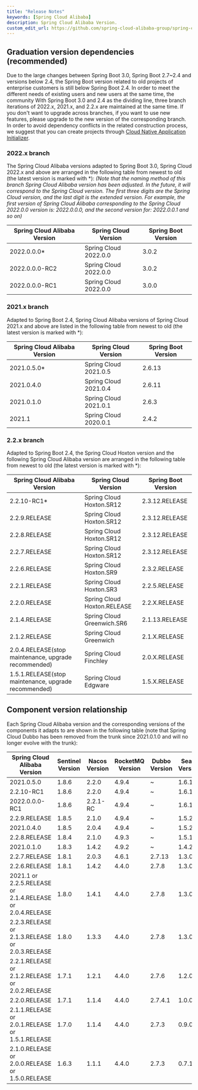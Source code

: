 ```yaml
---
title: "Release Notes"
keywords: [Spring Cloud Alibaba]
description: Spring Cloud Alibaba Version.
custom_edit_url: https://github.com/spring-cloud-alibaba-group/spring-cloud-alibaba-group.github.io/blob/main/i18n/zh-cn/docusaurus-plugin-content-docs/current/overview/terminology.md
---
```


## Graduation version dependencies (recommended)
Due to the large changes between Spring Boot 3.0, Spring Boot 2.7~2.4 and versions below 2.4, the Spring Boot version related to old projects of enterprise customers is still below Spring Boot 2.4. In order to meet the different needs of existing users and new users at the same time, the community With Spring Boot 3.0 and 2.4 as the dividing line, three branch iterations of 2022.x, 2021.x, and 2.2.x are maintained at the same time. If you don't want to upgrade across branches, if you want to use new features, please upgrade to the new version of the corresponding branch.
In order to avoid dependency conflicts in the related construction process, we suggest that you can create projects through [Cloud Native Application Initializer](https://start.aliyun.com).

### 2022.x branch
The Spring Cloud Alibaba versions adapted to Spring Boot 3.0, Spring Cloud 2022.x and above are arranged in the following table from newest to old (the latest version is marked with *): _(Note that the naming method of this branch Spring Cloud Alibaba version has been adjusted. In the future, it will correspond to the Spring Cloud version. The first three digits are the Spring Cloud version, and the last digit is the extended version. For example, the first version of Spring Cloud Alibaba corresponding to the Spring Cloud 2022.0.0 version is: 2022.0.0.0, and the second version for: 2022.0.0.1 and so on)_

| Spring Cloud Alibaba Version | Spring Cloud Version  | Spring Boot Version |
|------------------------------|-----------------------|---------------------|
| 2022.0.0.0*                  | Spring Cloud 2022.0.0 | 3.0.2               |
| 2022.0.0.0-RC2               | Spring Cloud 2022.0.0 | 3.0.2               |
| 2022.0.0.0-RC1               | Spring Cloud 2022.0.0 | 3.0.0               |


### 2021.x branch
Adapted to Spring Boot 2.4, Spring Cloud Alibaba versions of Spring Cloud 2021.x and above are listed in the following table from newest to old (the latest version is marked with *):

| Spring Cloud Alibaba Version | Spring Cloud Version  | Spring Boot Version |
|------------------------------|-----------------------|---------------------|
| 2021.0.5.0*                  | Spring Cloud 2021.0.5 | 2.6.13              |
| 2021.0.4.0                   | Spring Cloud 2021.0.4 | 2.6.11              |
| 2021.0.1.0                   | Spring Cloud 2021.0.1 | 2.6.3               |
| 2021.1                       | Spring Cloud 2020.0.1 | 2.4.2               |


### 2.2.x branch
Adapted to Spring Boot 2.4, the Spring Cloud Hoxton version and the following Spring Cloud Alibaba version are arranged in the following table from newest to old (the latest version is marked with *):

| Spring Cloud Alibaba Version                         | Spring Cloud Version        | Spring Boot Version |
|------------------------------------------------------|-----------------------------|---------------------|
| 2.2.10-RC1*                                          | Spring Cloud Hoxton.SR12    | 2.3.12.RELEASE      |
| 2.2.9.RELEASE                                        | Spring Cloud Hoxton.SR12    | 2.3.12.RELEASE      |
| 2.2.8.RELEASE                                        | Spring Cloud Hoxton.SR12    | 2.3.12.RELEASE      |
| 2.2.7.RELEASE                                        | Spring Cloud Hoxton.SR12    | 2.3.12.RELEASE      |
| 2.2.6.RELEASE                                        | Spring Cloud Hoxton.SR9     | 2.3.2.RELEASE       |
| 2.2.1.RELEASE                                        | Spring Cloud Hoxton.SR3     | 2.2.5.RELEASE       |
| 2.2.0.RELEASE                                        | Spring Cloud Hoxton.RELEASE | 2.2.X.RELEASE       |
| 2.1.4.RELEASE                                        | Spring Cloud Greenwich.SR6  | 2.1.13.RELEASE      |
| 2.1.2.RELEASE                                        | Spring Cloud Greenwich      | 2.1.X.RELEASE       |
| 2.0.4.RELEASE(stop maintenance, upgrade recommended) | Spring Cloud Finchley       | 2.0.X.RELEASE       |
| 1.5.1.RELEASE(stop maintenance, upgrade recommended) | Spring Cloud Edgware        | 1.5.X.RELEASE       |


## Component version relationship
Each Spring Cloud Alibaba version and the corresponding versions of the components it adapts to are shown in the following table (note that Spring Cloud Dubbo has been removed from the trunk since 2021.0.1.0 and will no longer evolve with the trunk):

| Spring Cloud Alibaba Version                              | Sentinel Version | Nacos Version | RocketMQ Version | Dubbo Version | Seata Version |
|-----------------------------------------------------------|------------------|---------------|------------------|---------------|---------------|
| 2021.0.5.0                                                | 1.8.6            | 2.2.0         | 4.9.4            | ~             | 1.6.1         |
| 2.2.10-RC1                                                | 1.8.6            | 2.2.0         | 4.9.4            | ~             | 1.6.1         |
| 2022.0.0.0-RC1                                            | 1.8.6            | 2.2.1-RC      | 4.9.4            | ~             | 1.6.1         |
| 2.2.9.RELEASE                                             | 1.8.5            | 2.1.0         | 4.9.4            | ~             | 1.5.2         |
| 2021.0.4.0                                                | 1.8.5            | 2.0.4         | 4.9.4            | ~             | 1.5.2         |
| 2.2.8.RELEASE                                             | 1.8.4            | 2.1.0         | 4.9.3            | ~             | 1.5.1         |
| 2021.0.1.0                                                | 1.8.3            | 1.4.2         | 4.9.2            | ~             | 1.4.2         |
| 2.2.7.RELEASE                                             | 1.8.1            | 2.0.3         | 4.6.1            | 2.7.13        | 1.3.0         |
| 2.2.6.RELEASE                                             | 1.8.1            | 1.4.2         | 4.4.0            | 2.7.8         | 1.3.0         |
| 2021.1 or 2.2.5.RELEASE or 2.1.4.RELEASE or 2.0.4.RELEASE | 1.8.0            | 1.4.1         | 4.4.0            | 2.7.8         | 1.3.0         |
| 2.2.3.RELEASE or 2.1.3.RELEASE or 2.0.3.RELEASE           | 1.8.0            | 1.3.3         | 4.4.0            | 2.7.8         | 1.3.0         |
| 2.2.1.RELEASE or 2.1.2.RELEASE or 2.0.2.RELEASE           | 1.7.1            | 1.2.1         | 4.4.0            | 2.7.6         | 1.2.0         |
| 2.2.0.RELEASE                                             | 1.7.1            | 1.1.4         | 4.4.0            | 2.7.4.1       | 1.0.0         |
| 2.1.1.RELEASE or 2.0.1.RELEASE or 1.5.1.RELEASE           | 1.7.0            | 1.1.4         | 4.4.0            | 2.7.3         | 0.9.0         |
| 2.1.0.RELEASE or 2.0.0.RELEASE or 1.5.0.RELEASE           | 1.6.3            | 1.1.1         | 4.4.0            | 2.7.3         | 0.7.1         |